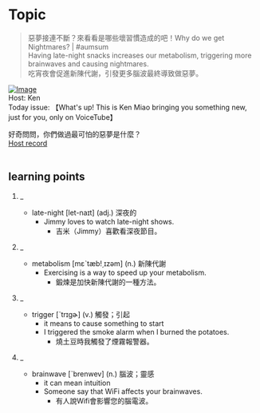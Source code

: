 # Topic

> 惡夢接連不斷？來看看是哪些壞習慣造成的吧！Why do we get Nightmares? | #aumsum <br>
> Having late-night snacks increases our metabolism, triggering more brainwaves and causing nightmares. <br>
> 吃宵夜會促進新陳代謝，引發更多腦波最終導致做惡夢。 <br>

[![Image](https://cdn.voicetube.com/assets/thumbnails/XWi0_77LSLI.jpg)](https://www.youtube.com/embed/XWi0_77LSLI?rel=0&showinfo=0&cc_load_policy=0&controls=1&autoplay=1&iv_load_policy=3&playsinline=1&wmode=transparent&start=39&end=47&enablejsapi=1&origin=https://tw.voicetube.com&widgetid=1)<br>
Host: Ken
<br>Today issue: 【What's up! This is Ken Miao bringing you something new, just for you, only on VoiceTube】

好奇問問，你們做過最可怕的惡夢是什麼？
<br>
[Host record](https://cdn.voicetube.com/tmp/everyday_records/contact.kenmiao/4052.mp3)
<br><br>
## learning points
1. _
	* late-night [let-naɪt] (adj.) 深夜的
		- Jimmy loves to watch late-night shows.
			+ 吉米（Jimmy）喜歡看深夜節目。

2. _
	* metabolism [mɛˋtæb!͵ɪzəm] (n.) 新陳代謝
		- Exercising is a way to speed up your metabolism.
			+ 鍛煉是加快新陳代謝的一種方法。

3. _
	* trigger [ˋtrɪgɚ] (v.) 觸發；引起
		- it means to cause something to start
		- I triggered the smoke alarm when I burned the potatoes.
			+ 燒土豆時我觸發了煙霧報警器。

4. _
	* brainwave [ˋbrenwev] (n.) 腦波；靈感
		- it can mean intuition
		- Someone say that WiFi affects your brainwaves.
			+ 有人說Wifi會影響您的腦電波。

